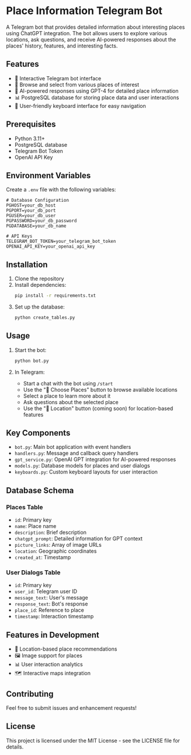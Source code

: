 # Place Information Telegram Bot

A Telegram bot that provides detailed information about interesting places using ChatGPT integration. The bot allows users to explore various locations, ask questions, and receive AI-powered responses about the places' history, features, and interesting facts.

## Features

- 🤖 Interactive Telegram bot interface
- 📍 Browse and select from various places of interest
- 💬 AI-powered responses using GPT-4 for detailed place information
- 📊 PostgreSQL database for storing place data and user interactions
- 📱 User-friendly keyboard interface for easy navigation

## Prerequisites

- Python 3.11+
- PostgreSQL database
- Telegram Bot Token
- OpenAI API Key

## Environment Variables

Create a `.env` file with the following variables:

```env
# Database Configuration
PGHOST=your_db_host
PGPORT=your_db_port
PGUSER=your_db_user
PGPASSWORD=your_db_password
PGDATABASE=your_db_name

# API Keys
TELEGRAM_BOT_TOKEN=your_telegram_bot_token
OPENAI_API_KEY=your_openai_api_key
```

## Installation

1. Clone the repository
2. Install dependencies:
   ```bash
   pip install -r requirements.txt
   ```
3. Set up the database:
   ```bash
   python create_tables.py
   ```

## Usage

1. Start the bot:
   ```bash
   python bot.py
   ```

2. In Telegram:
   - Start a chat with the bot using `/start`
   - Use the "📍 Choose Places" button to browse available locations
   - Select a place to learn more about it
   - Ask questions about the selected place
   - Use the "📌 Location" button (coming soon) for location-based features

## Key Components

- `bot.py`: Main bot application with event handlers
- `handlers.py`: Message and callback query handlers
- `gpt_service.py`: OpenAI GPT integration for AI-powered responses
- `models.py`: Database models for places and user dialogs
- `keyboards.py`: Custom keyboard layouts for user interaction

## Database Schema

### Places Table
- `id`: Primary key
- `name`: Place name
- `description`: Brief description
- `chatgpt_prompt`: Detailed information for GPT context
- `picture_links`: Array of image URLs
- `location`: Geographic coordinates
- `created_at`: Timestamp

### User Dialogs Table
- `id`: Primary key
- `user_id`: Telegram user ID
- `message_text`: User's message
- `response_text`: Bot's response
- `place_id`: Reference to place
- `timestamp`: Interaction timestamp

## Features in Development

- 📍 Location-based place recommendations
- 🖼️ Image support for places
- 📊 User interaction analytics
- 🗺️ Interactive maps integration

## Contributing

Feel free to submit issues and enhancement requests!

## License

This project is licensed under the MIT License - see the LICENSE file for details.
